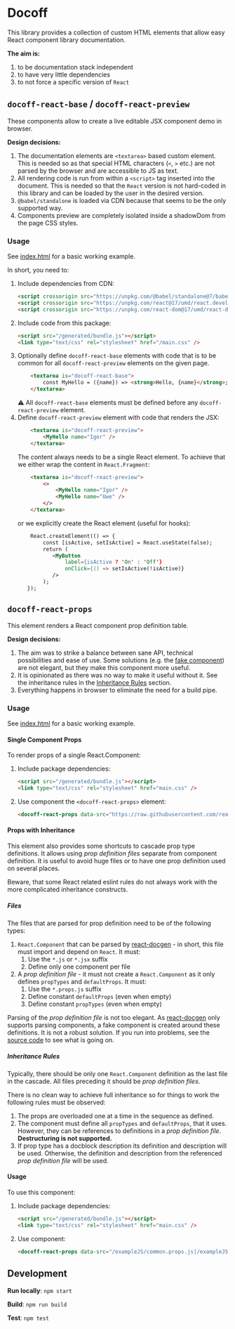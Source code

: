 # Docoff

This library provides a collection of custom HTML elements that allow easy React
component library documentation.

**The aim is:**

1. to be documentation stack independent
2. to have very little dependencies
3. to not force a specific version of `React`


## `docoff-react-base` / `docoff-react-preview`

These components allow to create a live editable JSX component demo in browser.

**Design decisions:**

1. The documentation elements are `<textarea>` based custom element. This is needed so as
    that special HTML characters (`<`, `>` etc.) are not parsed by the browser
    and are accessible to JS as text.
2. All rendering code is run from within a `<script>` tag inserted into the
    document. This is needed so that the `React` version is not hard-coded in
    this library and can be loaded by the user in the desired version.
3. `@babel/standalone` is loaded via CDN because that seems to be the only
    supported way.
4. Components preview are completely isolated inside a shadowDom from the page CSS styles.


### Usage

See [index.html](./public/index.html) for a basic working example.

In short, you need to:

1. Include dependencies from CDN:
    ```html
    <script crossorigin src="https://unpkg.com/@babel/standalone@7/babel.min.js"></script>
    <script crossorigin src="https://unpkg.com/react@17/umd/react.development.js"></script>
    <script crossorigin src="https://unpkg.com/react-dom@17/umd/react-dom.development.js"></script>
    ```
2. Include code from this package:
    ```html
    <script src="/generated/bundle.js"></script>
    <link type="text/css" rel="stylesheet" href="/main.css" />
    ```
3. Optionally define `docoff-react-base` elements with code that is to be common for all `docoff-react-preview` elements on the given page.
    ```html
        <textarea is="docoff-react-base">
            const MyHello = ({name}) => <strong>Hello, {name}</strong>;
        </textarea>
    ```
   ⚠ All `docoff-react-base` elements must be defined before any `docoff-react-preview` element.
4. Define `docoff-react-preview` element with code that renders the JSX:
    ```html
        <textarea is="docoff-react-preview">
            <MyHello name="Igor" />
        </textarea>
    ```
    The content always needs to be a single React element. To achieve that we either wrap the content in `React.Fragment`:
    ```html
        <textarea is="docoff-react-preview">
            <>
                <MyHello name="Igor" />
                <MyHello name="Uwe" />
            </>
        </textarea>
    ```
    or we explicitly create the React element (useful for hooks):
    ```html
        React.createElement(() => {
            const [isActive, setIsActive] = React.useState(false);
            return (
               <MyButton
                   label={isActive ? 'On' : 'Off'}
                   onClick={() => setIsActive(!isActive)}
               />
            );
       });
    ```

## `docoff-react-props`

This element renders a React component prop definition table.

**Design decisions:**

1. The aim was to strike a balance between sane API, technical possibilities and ease of use. Some solutions (e.g. the [fake component](./src/DocoffReactProps/_helpers/getFakeComponentSrc.js)) are not elegant, but they make this component more useful.
2. It is opinionated as there was no way to make it useful without it. See the inheritance rules in the [Inheritance Rules](#inheritance-rules) section.
3. Everything happens in browser to eliminate the need for a build pipe.

### Usage

See [index.html](./public/index.html) for a basic working example.

#### Single Component Props

To render props of a single React.Component:

1. Include package dependencies:
    ```html
    <script src="/generated/bundle.js"></script>
    <link type="text/css" rel="stylesheet" href="main.css" />
    ```
2. Use component the `<docoff-react-props>` element:
    ```html
    <docoff-react-props data-src="https://raw.githubusercontent.com/react-ui-org/react-ui/master/src/lib/components/CheckboxField/CheckboxField.jsx"></docoff-react-props>
    ```

#### Props with Inheritance

This element also provides some shortcuts to cascade prop type definitions. It allows using *prop definition files* separate from component definition. It is useful to avoid huge files or to have one prop definition used on several places.

Beware, that some React related eslint rules do not always work with the more complicated inheritance constructs.

#####  Files

The files that are parsed for prop definition need to be of the following types:

1. `React.Component` that can be parsed by [react-docgen](https://github.com/reactjs/react-docgen) - in short, this file must import and depend on `React`. It must:
   1. Use the `*.js` or `*.jsx` suffix
   2. Define only one component per file
2. A *prop definition file* - it must not create a `React.Component` as it only defines `propTypes` and `defaultProps`. It must:
   1. Use the `*.props.js` suffix
   2. Define constant `defaultProps` (even when empty)
   3. Define constant `propTypes` (even when empty)

Parsing of the *prop definition file* is not too elegant. As [react-docgen](https://github.com/reactjs/react-docgen) only supports parsing components, a fake component is created around these definitions. It is not a robust solution. If you run into problems, see the [source code](./src/DocoffReactProps/DocoffReactProps.js) to see what is going on.

#####  Inheritance Rules

Typically, there should be only one `React.Component` definition as the last file in the cascade. All files preceding it should be *prop definition files*.

There is no clean way to achieve full inheritance so for things to work the following rules must be observed:

1. The props are overloaded one at a time in the sequence as defined.
2. The component must define all `propTypes` and `defaultProps`, that it uses. However, they can be references to definitions in a *prop definition file*. **Destructuring is not supported.**
3. If prop type has a docblock description its definition and description will be used. Otherwise, the definition and description from the referenced *prop definition file* will be used.

#### Usage

To use this component:

1. Include package dependencies:
    ```html
    <script src="/generated/bundle.js"></script>
    <link type="text/css" rel="stylesheet" href="main.css" />
    ```
2. Use component:
    ```html
    <docoff-react-props data-src="/exampleJS/common.props.js|/exampleJS/BaseGreeting.jsx|/exampleJS/MyGreeting.jsx"></docoff-react-props>
    ```


## Development

**Run locally**: `npm start`

**Build**: `npm run build`

**Test**: `npm test`







